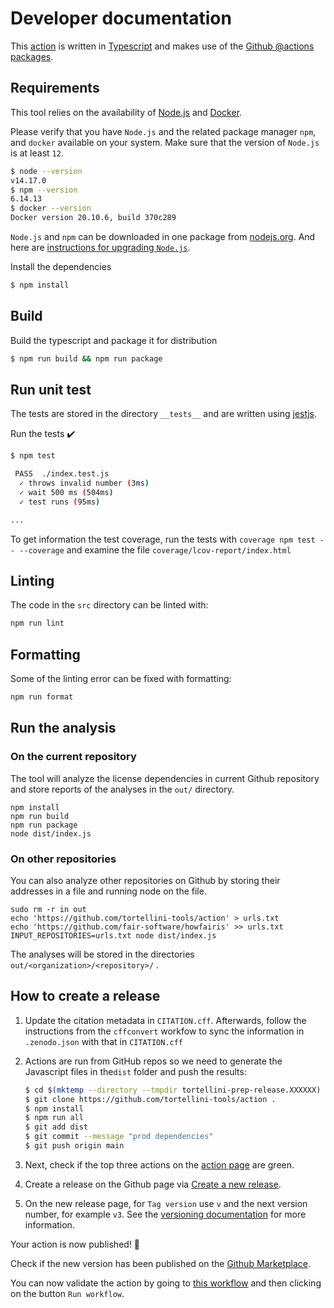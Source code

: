 # Developer documentation

This [action](https://docs.github.com/en/actions/creating-actions/creating-a-javascript-action) is written in 
[Typescript](https://www.typescriptlang.org) 
and makes use of the
[Github @actions packages](https://github.com/actions/toolkit/blob/master/README.md#packages).


## Requirements

This tool relies on the availability of [Node.js](https://nodejs.org/) and 
[Docker](https://docs.docker.com/get-docker/).

Please verify that you have `Node.js` and the related package manager `npm`, and `docker` available on your 
system. Make sure that the version of `Node.js` is at least `12`.

```bash
$ node --version
v14.17.0
$ npm --version
6.14.13
$ docker --version
Docker version 20.10.6, build 370c289
```

`Node.js` and `npm` can be downloaded in one package from [nodejs.org](https://nodejs.org/en/). And here are
[instructions for upgrading `Node.js`](https://phoenixnap.com/kb/update-node-js-version#ftoc-heading-3).

Install the dependencies
```bash
$ npm install
```


## Build

Build the typescript and package it for distribution
```bash
$ npm run build && npm run package
```


## Run unit test

The tests are stored in the directory `__tests__` and are written using 
[jestjs](https://jestjs.io/). 

Run the tests :heavy_check_mark:
```bash
$ npm test

 PASS  ./index.test.js
  ✓ throws invalid number (3ms)
  ✓ wait 500 ms (504ms)
  ✓ test runs (95ms)

...
```

To get information the test coverage, run the tests with 
`coverage npm test -- --coverage` and 
examine the file `coverage/lcov-report/index.html`

## Linting

The code in the `src` directory can be linted with:

```bash
npm run lint
```

## Formatting

Some of the linting error can be fixed with formatting:

```bash
npm run format
```


## Run the analysis

### On the current repository

The tool will analyze the license dependencies in current Github 
repository and store reports of the analyses in the `out/` 
directory.

```shell
npm install
npm run build
npm run package
node dist/index.js
```

### On other repositories

You can also analyze other repositories  on Github by storing their addresses in
a file and running node on the file.

```
sudo rm -r in out
echo 'https://github.com/tortellini-tools/action' > urls.txt
echo 'https://github.com/fair-software/howfairis' >> urls.txt
INPUT_REPOSITORIES=urls.txt node dist/index.js
```

The analyses will be stored in the directories 
`out/<organization>/<repository>/` .



## How to create a release

1. Update the citation metadata in `CITATION.cff`. Afterwards, follow the instructions from the `cffconvert` workfow to sync the information in `.zenodo.json` with that in `CITATION.cff`
1. Actions are run from GitHub repos so we need to generate the Javascript files in the`dist` folder and push the results:
    
    ```bash
    $ cd $(mktemp --directory --tmpdir tortellini-prep-release.XXXXXX)
    $ git clone https://github.com/tortellini-tools/action .
    $ npm install
    $ npm run all
    $ git add dist
    $ git commit --message "prod dependencies"
    $ git push origin main
    ```
1. Next, check if the top three actions on the [action page](https://github.com/tortellini-tools/action/actions?query=branch%3Amain+workflow%3Atortellini+event%3Apush) are green.
1. Create a release on the Github page via 
[Create a new release](https://github.com/tortellini-tools/action/releases/new).
1. On the new release page, for `Tag version` use `v` and the next version number, for example `v3`.
See the [versioning documentation](https://github.com/actions/toolkit/blob/master/docs/action-versioning.md)
for more information.


Your action is now published! :rocket:

Check if the new version has been published on the [Github Marketplace](https://github.com/marketplace/actions/tortellini-action).

You can now validate the action by going to 
[this workflow](https://github.com/tortellini-tools/action/actions/workflows/usage.yml)
and then clicking on the button `Run workflow`.
